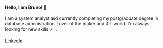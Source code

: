 #### Hello, I am Bruno! 👋

I am a system analyst and currently completing my postgraduate degree in database administration. Lover of the maker and IOT world.
I'm always looking for new skills ⚡ ...

[LinkedIn](https://www.linkedin.com/in/bruno-freitas-892136bb/)
